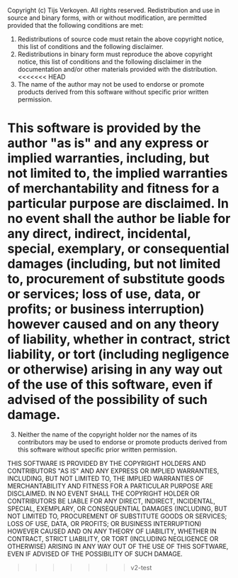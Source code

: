 Copyright (c) Tijs Verkoyen. All rights reserved.
Redistribution and use in source and binary forms, with or without
modification, are permitted provided that the following conditions are met:

1. Redistributions of source code must retain the above copyright notice, this
   list of conditions and the following disclaimer.
2. Redistributions in binary form must reproduce the above copyright notice,
   this list of conditions and the following disclaimer in the documentation
   and/or other materials provided with the distribution.
<<<<<<< HEAD
3. The name of the author may not be used to endorse or promote products
   derived from this software without specific prior written permission.

This software is provided by the author "as is" and any express or implied
warranties, including, but not limited to, the implied warranties of
merchantability and fitness for a particular purpose are disclaimed. In no event
shall the author be liable for any direct, indirect, incidental, special,
exemplary, or consequential damages (including, but not limited to, procurement
of substitute goods or services; loss of use, data, or profits; or business
interruption) however caused and on any theory of liability, whether in
contract, strict liability, or tort (including negligence or otherwise) arising
in any way out of the use of this software, even if advised of the possibility
of such damage.
=======
3. Neither the name of the copyright holder nor the names of its contributors
   may be used to endorse or promote products derived from this software
   without specific prior written permission.

THIS SOFTWARE IS PROVIDED BY THE COPYRIGHT HOLDERS AND CONTRIBUTORS "AS IS" AND
ANY EXPRESS OR IMPLIED WARRANTIES, INCLUDING, BUT NOT LIMITED TO, THE IMPLIED
WARRANTIES OF MERCHANTABILITY AND FITNESS FOR A PARTICULAR PURPOSE ARE
DISCLAIMED. IN NO EVENT SHALL THE COPYRIGHT HOLDER OR CONTRIBUTORS BE LIABLE
FOR ANY DIRECT, INDIRECT, INCIDENTAL, SPECIAL, EXEMPLARY, OR CONSEQUENTIAL
DAMAGES (INCLUDING, BUT NOT LIMITED TO, PROCUREMENT OF SUBSTITUTE GOODS OR
SERVICES; LOSS OF USE, DATA, OR PROFITS; OR BUSINESS INTERRUPTION) HOWEVER
CAUSED AND ON ANY THEORY OF LIABILITY, WHETHER IN CONTRACT, STRICT LIABILITY,
OR TORT (INCLUDING NEGLIGENCE OR OTHERWISE) ARISING IN ANY WAY OUT OF THE USE
OF THIS SOFTWARE, EVEN IF ADVISED OF THE POSSIBILITY OF SUCH DAMAGE.
>>>>>>> v2-test
